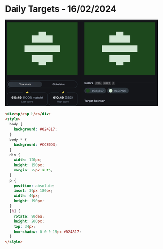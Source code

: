 # Daily Targets - 16/02/2024

![result](./images/16022024.jpg)


```html
<div><p/><p h/></div>
<style>
  body {
    background: #024817;
  }
  body * {
    background: #CCE9D3;
  }
  div {
    width: 120px;
    height: 150px;
    margin: 75px auto;
  }
  p {
    position: absolute;
    inset: 39px 180px;
    width: 40px;
    height: 190px;
  }
  [h] {
    rotate: 90deg;
    height: 200px;
    top: 34px;
    box-shadow: 0 0 0 15px #024817;
  }
</style>
